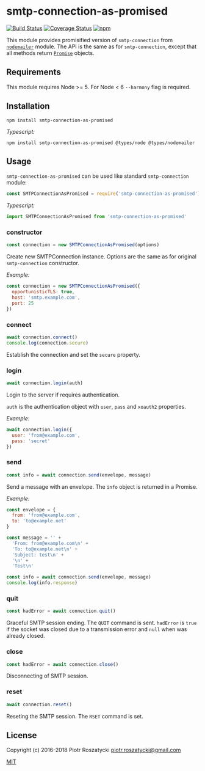 # smtp-connection-as-promised

<!-- markdownlint-disable MD013 -->
[![Build Status](https://secure.travis-ci.org/dex4er/js-smtp-connection-as-promised.svg)](http://travis-ci.org/dex4er/js-smtp-connection-as-promised) [![Coverage Status](https://coveralls.io/repos/github/dex4er/js-smtp-connection-as-promised/badge.svg)](https://coveralls.io/github/dex4er/js-smtp-connection-as-promised) [![npm](https://img.shields.io/npm/v/smtp-connection-as-promised.svg)](https://www.npmjs.com/package/smtp-connection-as-promised)
<!-- markdownlint-enable MD013 -->

This module provides promisified version of `smtp-connection` from
[`nodemailer`](https://www.npmjs.com/package/nodemailer) module. The API is the
same as for `smtp-connection`, except that all methods return
[`Promise`](https://developer.mozilla.org/en-US/docs/Web/JavaScript/Reference/Global_Objects/Promise)
objects.

## Requirements

This module requires Node >= 5. For Node < 6 `--harmony` flag is required.

## Installation

```shell
npm install smtp-connection-as-promised
```

_Typescript:_

```shell
npm install smtp-connection-as-promised @types/node @types/nodemailer
```

## Usage

`smtp-connection-as-promised` can be used like standard `smtp-connection`
module:

```js
const SMTPConnectionAsPromised = require('smtp-connection-as-promised')
```

_Typescript:_

```ts
import SMTPConnectionAsPromised from 'smtp-connection-as-promised'
```

### constructor

```js
const connection = new SMTPConnectionAsPromised(options)
```

Create new SMTPConnection instance. Options are the same as for original
`smtp-connection` constructor.

_Example:_

```js
const connection = new SMTPConnectionAsPromised({
  opportunisticTLS: true,
  host: 'smtp.example.com',
  port: 25
})
```

### connect

```js
await connection.connect()
console.log(connection.secure)
```

Establish the connection and set the `secure` property.

### login

```js
await connection.login(auth)
```

Login to the server if requires authentication.

`auth` is the authentication object with `user`, `pass` and `xoauth2`
properties.

_Example:_

```js
await connection.login({
  user: 'from@example.com',
  pass: 'secret'
})
```

### send

```js
const info = await connection.send(envelope, message)
```

Send a message with an envelope. The `info` object is returned in a Promise.

_Example:_

```js
const envelope = {
  from: 'from@example.com',
  to: 'to@example.net'
}

const message = '' +
  'From: from@example.com\n' +
  'To: to@example.net\n' +
  'Subject: test\n' +
  '\n' +
  'Test\n'

const info = await connection.send(envelope, message)
console.log(info.response)
```

### quit

```js
const hadError = await connection.quit()
```

Graceful SMTP session ending. The `QUIT` command is sent. `hadError` is `true`
if the socket was closed due to a transmission error and `null` when was
already closed.

### close

```js
const hadError = await connection.close()
```

Disconnecting of SMTP session.

### reset

```js
await connection.reset()
```

Reseting the SMTP session. The `RSET` command is set.

## License

Copyright (c) 2016-2018 Piotr Roszatycki <piotr.roszatycki@gmail.com>

[MIT](https://opensource.org/licenses/MIT)
